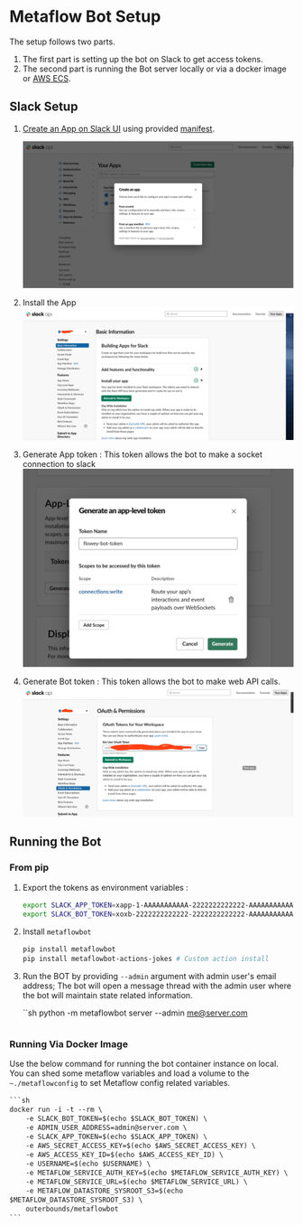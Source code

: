 # Metaflow Bot Setup

The setup follows two parts.
1. The first part is setting up the bot on Slack to get access tokens.
2. The second part is running the Bot server locally or via a docker image or [AWS ECS](./Deployment.md).
## Slack Setup

1. [Create an App on Slack UI](https://api.slack.com/apps) using provided [manifest](../manifest.yml).

    ![](images/slacksetup.png)

2. Install the App
    ![](images/app_install.png)

3. Generate App token : This token allows the bot to make a socket connection to slack
    ![](images/app-token.png)

4. Generate Bot token : This token allows the bot to make web API calls.
    ![](images/bot-token.png)

## Running the Bot


### From pip

1. Export the tokens as environment variables :
    
    ```sh
    export SLACK_APP_TOKEN=xapp-1-AAAAAAAAAAA-2222222222222-AAAAAAAAAAAAAAAAAAAAAAAAAAAAAAAAAAAAAAAAAAAAAAAAAAAAAAAAAAAAAAAA
    export SLACK_BOT_TOKEN=xoxb-2222222222222-2222222222222-AAAAAAAAAAAAAAAAAAAAAAAA
    ```
2. Install `metaflowbot`
    
    ```sh
    pip install metaflowbot
    pip install metaflowbot-actions-jokes # Custom action install
    ```

3. Run the BOT by providing `--admin` argument with admin user's email address; The bot will open a message thread with the admin user where the bot will maintain state related information.
    
    ``sh
    python -m metaflowbot server --admin me@server.com
    ```
### Running Via Docker Image

Use the below command for running the bot container instance on local. You can shed some metaflow variables and load a volume to the `~./metaflowconfig` to set Metaflow config related variables.

    ```sh
    docker run -i -t --rm \
        -e SLACK_BOT_TOKEN=$(echo $SLACK_BOT_TOKEN) \
        -e ADMIN_USER_ADDRESS=admin@server.com \
        -e SLACK_APP_TOKEN=$(echo $SLACK_APP_TOKEN) \
        -e AWS_SECRET_ACCESS_KEY=$(echo $AWS_SECRET_ACCESS_KEY) \
        -e AWS_ACCESS_KEY_ID=$(echo $AWS_ACCESS_KEY_ID) \
        -e USERNAME=$(echo $USERNAME) \
        -e METAFLOW_SERVICE_AUTH_KEY=$(echo $METAFLOW_SERVICE_AUTH_KEY) \
        -e METAFLOW_SERVICE_URL=$(echo $METAFLOW_SERVICE_URL) \
        -e METAFLOW_DATASTORE_SYSROOT_S3=$(echo $METAFLOW_DATASTORE_SYSROOT_S3) \
        outerbounds/metaflowbot
    ```
